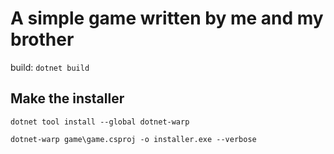 # A simple game written by me and my brother

build: `dotnet build`

## Make the installer

`dotnet tool install --global dotnet-warp`

`dotnet-warp game\game.csproj -o installer.exe --verbose`

